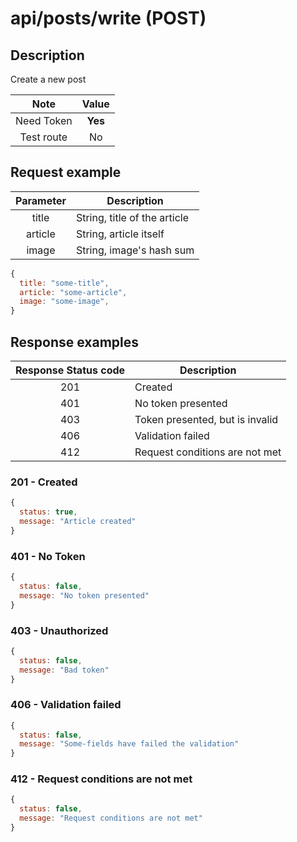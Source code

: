 # api/posts/write (POST)

## Description

Create a new post

|    Note    |  Value  |
| :--------: | :-----: |
| Need Token | **Yes** |
| Test route |   No    |

## Request example

| Parameter | Description                  |
| :-------: | ---------------------------- |
|   title   | String, title of the article |
|  article  | String, article itself       |
|   image   | String, image's hash sum     |

```js
{
  title: "some-title",
  article: "some-article",
  image: "some-image",
}
```

## Response examples

| Response Status code | Description                     |
| :------------------: | ------------------------------- |
|         201          | Created                         |
|         401          | No token presented              |
|         403          | Token presented, but is invalid |
|         406          | Validation failed               |
|         412          | Request conditions are not met  |

### 201 - Created

```js
{
  status: true,
  message: "Article created"
}
```

### 401 - No Token

```js
{
  status: false,
  message: "No token presented"
}
```

### 403 - Unauthorized

```js
{
  status: false,
  message: "Bad token"
}
```

### 406 - Validation failed

```js
{
  status: false,
  message: "Some-fields have failed the validation"
}
```

### 412 - Request conditions are not met

```js
{
  status: false,
  message: "Request conditions are not met"
}
```
